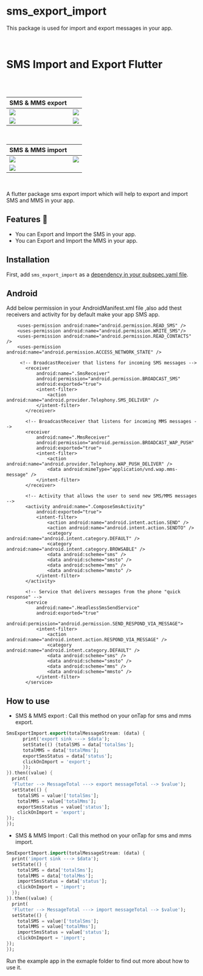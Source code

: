 # sms_export_import

This package is used for import and export messages in your app.

<br>

# SMS Import and Export Flutter
<br>

<br>

| SMS & MMS export                                                                             |                                                                |
| -------------------------------------------------------------------------------------------- | ---------------------------------------------------------------|
| ![](https://github.com/kesmitopiwala/sms_export_import/blob/master/assets/ss1.png) | ![](https://github.com/kesmitopiwala/sms_export_import/blob/master/assets/ss4.png) |
| ![](https://github.com/kesmitopiwala/sms_export_import/blob/master/assets/ss5.png) | ![](https://github.com/kesmitopiwala/sms_export_import/blob/master/assets/ss6.png) |


<br>

| SMS & MMS import                                                                             |                                                                 |
| -------------------------------------------------------------------------------------------- | ----------------------------------------------------------------|
| ![](https://github.com/kesmitopiwala/sms_export_import/blob/master/assets/ss7.png) | ![](https://github.com/kesmitopiwala/sms_export_import/blob/master/assets/ss8.png) |
| ![](https://github.com/kesmitopiwala/sms_export_import/blob/master/assets/ss9.png) |                                                                                    |                                                                              

<br>


A flutter package sms export import which will help to export and import SMS and MMS in your app.

## Features 💚

- You can Export and Import the SMS in your app.
- You can Export and Import the MMS in your app.

## Installation

First, add `sms_export_import` as a [dependency in your pubspec.yaml file](https://flutter.dev/using-packages/).

##  Android

Add below permission in your AndroidManifest.xml file ,also add thest receivers and activity for by default make your app SMS app.

```
    <uses-permission android:name="android.permission.READ_SMS" />
    <uses-permission android:name="android.permission.WRITE_SMS"/>
    <uses-permission android:name="android.permission.READ_CONTACTS" />
    <uses-permission android:name="android.permission.ACCESS_NETWORK_STATE" />
    
     <!-- BroadcastReceiver that listens for incoming SMS messages -->
       <receiver
           android:name=".SmsReceiver"
           android:permission="android.permission.BROADCAST_SMS"
           android:exported="true">
           <intent-filter>
               <action android:name="android.provider.Telephony.SMS_DELIVER" />
           </intent-filter>
       </receiver>

       <!-- BroadcastReceiver that listens for incoming MMS messages -->
       <receiver
           android:name=".MmsReceiver"
           android:permission="android.permission.BROADCAST_WAP_PUSH"
           android:exported="true">
           <intent-filter>
               <action android:name="android.provider.Telephony.WAP_PUSH_DELIVER" />
               <data android:mimeType="application/vnd.wap.mms-message" />
           </intent-filter>
       </receiver>

       <!-- Activity that allows the user to send new SMS/MMS messages -->
       <activity android:name=".ComposeSmsActivity"
           android:exported="true">
           <intent-filter>
               <action android:name="android.intent.action.SEND" />
               <action android:name="android.intent.action.SENDTO" />
               <category android:name="android.intent.category.DEFAULT" />
               <category android:name="android.intent.category.BROWSABLE" />
               <data android:scheme="sms" />
               <data android:scheme="smsto" />
               <data android:scheme="mms" />
               <data android:scheme="mmsto" />
           </intent-filter>
       </activity>

       <!-- Service that delivers messages from the phone "quick response" -->
       <service
           android:name=".HeadlessSmsSendService"
           android:exported="true"
           android:permission="android.permission.SEND_RESPOND_VIA_MESSAGE">
           <intent-filter>
               <action android:name="android.intent.action.RESPOND_VIA_MESSAGE" />
               <category android:name="android.intent.category.DEFAULT" />
               <data android:scheme="sms" />
               <data android:scheme="smsto" />
               <data android:scheme="mms" />
               <data android:scheme="mmsto" />
           </intent-filter>
       </service>
```

## How to use

- SMS & MMS export : Call this method on your onTap for sms and mms export.
```Dart
SmsExportImport.export(totalMessageStream: (data) {
      print('export sink ---> $data');
      setState(() {totalSMS = data['totalSms'];
      totalMMS = data['totalMms'];
      exportSmsStatus = data['status'];
      clickOnImport = 'export';
      });
}).then((value) {
  print(
  'Flutter --> MessageTotal ---> export messageTotal --> $value');
  setState(() {
    totalSMS = value!['totalSms'];
    totalMMS = value['totalMms'];
    exportSmsStatus = value['status'];
    clickOnImport = 'export';
});
});
```

- SMS & MMS Import : Call this method on your onTap for sms and mms import.
```Dart
SmsExportImport.import(totalMessageStream: (data) {
  print('import sink ---> $data');
  setState(() {
    totalSMS = data['totalSms'];
    totalMMS = data['totalMms'];
    importSmsStatus = data['status'];
    clickOnImport = 'import';
  });
}).then((value) {
  print(
  'Flutter --> MessageTotal ---> import messageTotal --> $value');
  setState(() {
    totalSMS = value!['totalSms'];
    totalMMS = value['totalMms'];
    importSmsStatus = value['status'];
    clickOnImport = 'import';
});
});
```

Run the example app in the exmaple folder to find out more about how to use it.



